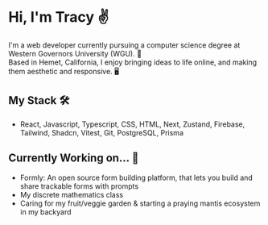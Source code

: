 # Hi, I'm Tracy ✌️

I'm a web developer currently pursuing a computer science degree at Western Governors University (WGU). 🦉 <br/>
Based in Hemet, California, I enjoy bringing ideas to life online, and making them aesthetic and responsive. 🖥️

## My Stack 🛠️
- React, Javascript, Typescript, CSS, HTML, Next, Zustand, Firebase, Tailwind, Shadcn, Vitest, Git, PostgreSQL, Prisma

## Currently Working on... 🚧
- Formly: An open source form building platform, that lets you build and share trackable forms with prompts 
- My discrete mathematics class
- Caring for my fruit/veggie garden & starting a praying mantis ecosystem in my backyard
